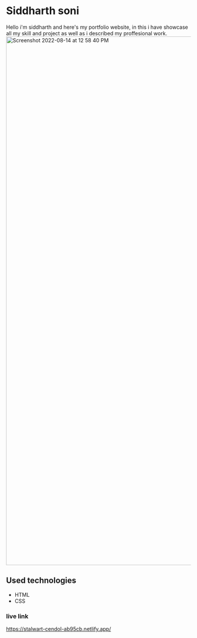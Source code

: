 # Siddharth soni
Hello i'm siddharth and here's my portfolio website, in this i have showcase all my skill and project as well as i described my proffesional work. 
<img width="1440" alt="Screenshot 2022-08-14 at 12 58 40 PM" src="https://user-images.githubusercontent.com/84630436/184526940-b60efc80-b9f8-4ce3-a18b-962195da2b14.png">
## Used technologies 
 - HTML
 - CSS

### live link 
https://stalwart-cendol-ab95cb.netlify.app/
